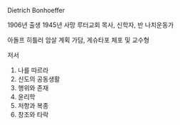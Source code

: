 Dietrich Bonhoeffer

1906년 출생 1945년 사망
루터교회 목사, 신학자, 반 나치운동가

아돌프 히틀러 암살 계획 가담, 게슈타포 체포 및 교수형

저서
1. 나를 따르라
2. 신도의 공동생활
3. 행위와 존재
4. 윤리학
5. 저항과 복종
6. 창조와 타락


